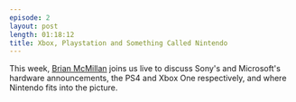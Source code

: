 ```yaml
---
episode: 2
layout: post
length: 01:18:12
title: Xbox, Playstation and Something Called Nintendo
---
```


This week, [Brian McMillan](https://twitter.com/bmcmillan07) joins us live to discuss Sony's and Microsoft's hardware announcements, the PS4 and Xbox One respectively, and where Nintendo fits into the picture.